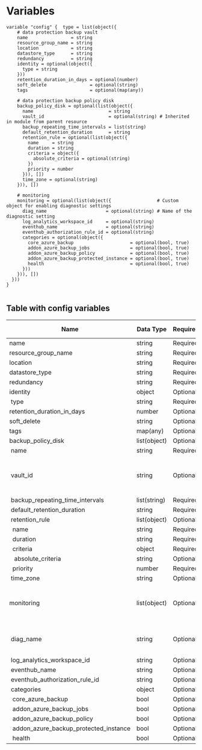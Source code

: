 # Variables

```
variable "config" {  type = list(object({
    # data protection backup vault
    name                = string
    resource_group_name = string
    location            = string
    datastore_type      = string
    redundancy          = string
    identity = optional(object({
      type = string
    }))
    retention_duration_in_days = optional(number)
    soft_delete                = optional(string)
    tags                       = optional(map(any))

    # data protection backup policy disk
    backup_policy_disk = optional(list(object({
      name                            = string
      vault_id                        = optional(string) # Inherited in module from parent resource
      backup_repeating_time_intervals = list(string)
      default_retention_duration      = string
      retention_rule = optional(list(object({
        name     = string
        duration = string
        criteria = object({
          absolute_criteria = optional(string)
        })
        priority = number
      })), [])
      time_zone = optional(string)
    })), [])

    # monitoring
    monitoring = optional(list(object({                 # Custom object for enabling diagnostic settings
      diag_name                      = optional(string) # Name of the diagnostic setting
      log_analytics_workspace_id     = optional(string)
      eventhub_name                  = optional(string)
      eventhub_authorization_rule_id = optional(string)
      categories = optional(object({
        core_azure_backup                     = optional(bool, true)
        addon_azure_backup_jobs               = optional(bool, true)
        addon_azure_backup_policy             = optional(bool, true)
        addon_azure_backup_protected_instance = optional(bool, true)
        health                                = optional(bool, true)
      }))
    })), [])
  }))
}


```


## Table with config variables

| Name | Data Type | Requirement | Default Value | Comment |
| ------- | --------- | ----------- | ------------- | ------- |
|name | string | Required |  |  |
|resource_group_name | string | Required |  |  |
|location | string | Required |  |  |
|datastore_type | string | Required |  |  |
|redundancy | string | Required |  |  |
|identity | object | Optional |  |  |
|&nbsp;type | string | Required |  |  |
|retention_duration_in_days | number | Optional |  |  |
|soft_delete | string | Optional |  |  |
|tags | map(any) | Optional |  |  |
|backup_policy_disk | list(object) | Optional | [] |  |
|&nbsp;name | string | Required |  |  |
|&nbsp;vault_id | string | Optional |  |  Inherited in module from parent resource |
|&nbsp;backup_repeating_time_intervals | list(string) | Required |  |  |
|&nbsp;default_retention_duration | string | Required |  |  |
|&nbsp;retention_rule | list(object) | Optional | [] |  |
|&nbsp;&nbsp;name | string | Required |  |  |
|&nbsp;&nbsp;duration | string | Required |  |  |
|&nbsp;&nbsp;criteria | object | Required |  |  |
|&nbsp;&nbsp;&nbsp;absolute_criteria | string | Optional |  |  |
|&nbsp;&nbsp;priority | number | Required |  |  |
|&nbsp;time_zone | string | Optional |  |  |
|monitoring | list(object) | Optional | [] |  Custom object for enabling diagnostic settings |
|&nbsp;diag_name | string | Optional |  |  Name of the diagnostic setting |
|&nbsp;log_analytics_workspace_id | string | Optional |  |  |
|&nbsp;eventhub_name | string | Optional |  |  |
|&nbsp;eventhub_authorization_rule_id | string | Optional |  |  |
|&nbsp;categories | object | Optional |  |  |
|&nbsp;&nbsp;core_azure_backup | bool | Optional |  true |  |
|&nbsp;&nbsp;addon_azure_backup_jobs | bool | Optional |  true |  |
|&nbsp;&nbsp;addon_azure_backup_policy | bool | Optional |  true |  |
|&nbsp;&nbsp;addon_azure_backup_protected_instance | bool | Optional |  true |  |
|&nbsp;&nbsp;health | bool | Optional |  true |  |


